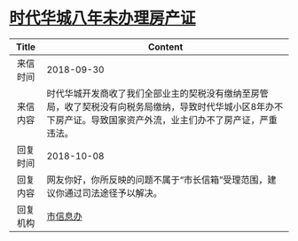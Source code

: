 # <a href="http://www.shangluo.gov.cn/zmhd/ldxxxx.jsp?urltype=leadermail.LeaderMailContentUrl&wbtreeid=1112&leadermailid=4940">时代华城八年未办理房产证</a>
| Title |                                      Content                                      |
|:-----:|-----------------------------------------------------------------------------------|
| 来信时间  | 2018-09-30                                                                        |
| 来信内容  | 时代华城开发商收了我们全部业主的契税没有缴纳至房管局，收了契税没有向税务局缴纳，导致时代华城小区8年办不下房产证。导致国家资产外流，业主们办不了房产证，严重违法。 |
| 回复时间  | 2018-10-08                                                                        |
| 回复内容  | 网友你好，你所反映的问题不属于“市长信箱”受理范围，建议你通过司法途径予以解决。                                          |
| 回复机构  | <a href="../../categories/agencies/市信息办.md">市信息办</a>                              |
